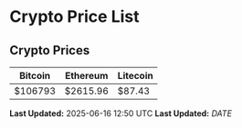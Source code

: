 # Crypto Price List

## Crypto Prices
| Bitcoin | Ethereum | Litecoin |
| ------- | -------- | -------- |
| $106793 | $2615.96 | $87.43 |
**Last Updated:** 2025-06-16 12:50 UTC
**Last Updated:** $DATE$
